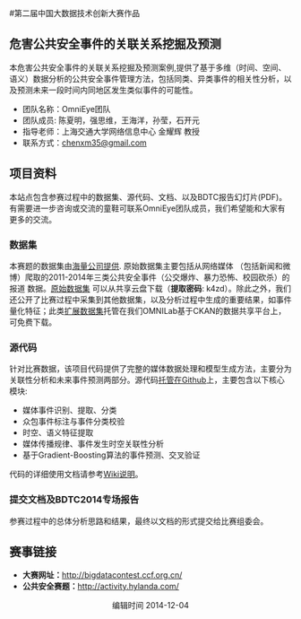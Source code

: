 

#第二届中国大数据技术创新大赛作品

## 危害公共安全事件的关联关系挖掘及预测

本危害公共安全事件的关联关系挖掘及预测案例,提供了基于多维（时间、空间、语义）数据分析的公共安全事件管理方法，包括同类、异类事件的相关性分析，以及预测未来一段时间内同地区发生类似事件的可能性。

* 团队名称：OmniEye团队 
* 团队成员: 陈夏明，强思维，王海洋，孙莹，石开元  
* 指导老师：上海交通大学网络信息中心 金耀辉 教授  
* 联系方式：chenxm35@gmail.com 

## 项目资料

本站点包含参赛过程中的数据集、源代码、文档、以及BDTC报告幻灯片(PDF)。有需要进一步咨询或交流的童鞋可联系OmniEye团队成员，我们希望能和大家有更多的交流。

### 数据集

本赛题的数据集由[海量公司提供](http://www.hylanda.com/). 原始数据集主要包括从网络媒体
（包括新闻和微博）爬取的2011-2014年三类公共安全事件（公交爆炸、暴力恐怖、校园砍杀）的报道
数据。[原始数据集](http://pan.baidu.com/s/1kTBUrSr) 可以从共享云盘下载（**提取密码**: k4zd）。除此之外，我们还公开了比赛过程中采集到其他数据集，以及分析过程中生成的重要结果，如事件量化特征；此类[扩展数据集](http://data.sjtu.edu.cn/dataset/ccfbd)托管在我们OMNILab基于CKAN的数据共享平台上，可免费下载。

### 源代码

针对比赛数据，该项目代码提供了完整的媒体数据处理和模型生成方法，主要分为关联性分析和未来事件预测两部分。源代码[托管在Github](https://github.com/OMNI-Lab/CCFBDC2014)上，主要包含以下核心模块:

*  媒体事件识别、提取、分类
*  众包事件标注与事件分类校验
*  时空、语义特征提取
*  媒体传播规律、事件发生时空关联性分析
*  基于Gradient-Boosting算法的事件预测、交叉验证

代码的详细使用文档请参考[Wiki说明](https://github.com/OMNI-Lab/CCFBDC2014/wiki)。

### 提交文档及BDTC2014专场报告

参赛过程中的总体分析思路和结果，最终以文档的形式提交给比赛组委会。


## 赛事链接

* **大赛网址：**<http://bigdatacontest.ccf.org.cn/>  
* **公共安全赛题：**<http://activity.hylanda.com/>

<center>编辑时间 2014-12-04<center>
